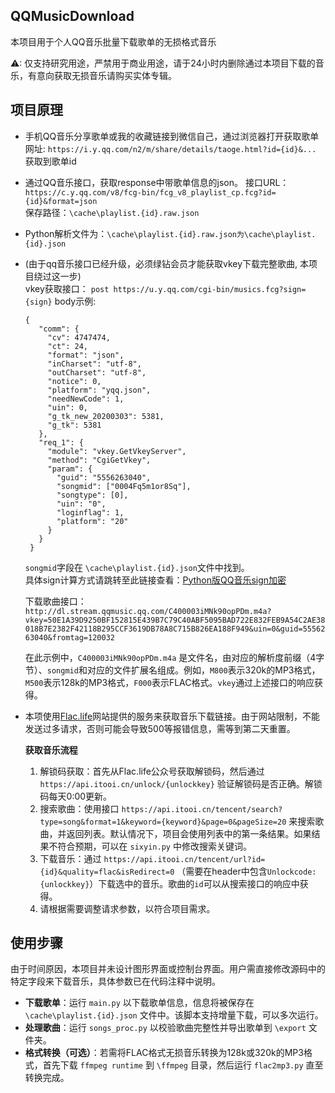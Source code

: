 ## QQMusicDownload ##  
本项目用于个人QQ音乐批量下载歌单的无损格式音乐  

⚠: 仅支持研究用途，严禁用于商业用途，请于24小时内删除通过本项目下载的音乐，有意向获取无损音乐请购买实体专辑。

## 项目原理 ##

- 手机QQ音乐分享歌单或我的收藏链接到微信自己，通过浏览器打开获取歌单网址: `https://i.y.qq.com/n2/m/share/details/taoge.html?id={id}&...` 获取到歌单id 
- 通过QQ音乐接口，获取response中带歌单信息的json。
   接口URL：`https://c.y.qq.com/v8/fcg-bin/fcg_v8_playlist_cp.fcg?id={id}&format=json`  
   保存路径：`\cache\playlist.{id}.raw.json`
- Python解析文件为：`\cache\playlist.{id}.raw.json为\cache\playlist.{id}.json`
- (由于qq音乐接口已经升级，必须绿钻会员才能获取vkey下载完整歌曲, 本项目绕过这一步)  
  vkey获取接口：
  `post https://u.y.qq.com/cgi-bin/musics.fcg?sign={sign}`
  body示例:
  ```
  {
     "comm": {
       "cv": 4747474,
       "ct": 24,
       "format": "json",
       "inCharset": "utf-8",
       "outCharset": "utf-8",
       "notice": 0,
       "platform": "yqq.json",
       "needNewCode": 1,
       "uin": 0,
       "g_tk_new_20200303": 5381,
       "g_tk": 5381
     },
     "req_1": {
       "module": "vkey.GetVkeyServer",
       "method": "CgiGetVkey",
       "param": {
         "guid": "5556263040",
         "songmid": ["0004Fq5m1or8Sq"],
         "songtype": [0],
         "uin": "0",
         "loginflag": 1,
         "platform": "20"
       }
     }
   }
  ```

  `songmid`字段在 `\cache\playlist.{id}.json`文件中找到。  
  具体sign计算方式请跳转至此链接查看：[Python版QQ音乐sign加密](https://gist.github.com/xyuanmu/9338af7dc3ac2d3a1c4cd067e7d51bc0)  

  下载歌曲接口：`http://dl.stream.qqmusic.qq.com/C400003iMNk90opPDm.m4a?vkey=50E1A39D9250BF152815E439B7C79C40ABF5095BAD722E832FEB9A54C2AE38018B7E2382F42118B295CCF3619DB78A8C715B826EA188F949&uin=0&guid=5556263040&fromtag=120032`
  
  在此示例中，`C400003iMNk90opPDm.m4a` 是文件名，由对应的解析度前缀（4字节）、`songmid`和对应的文件扩展名组成。例如，`M800`表示320k的MP3格式，`M500`表示128k的MP3格式，`F000`表示FLAC格式。`vkey`通过上述接口的响应获得。

- 本项使用[Flac.life](https://flac.life/)网站提供的服务来获取音乐下载链接。由于网站限制，不能发送过多请求，否则可能会导致500等报错信息，需等到第二天重置。
  
  **获取音乐流程**
    1. 解锁码获取：首先从Flac.life公众号获取解锁码，然后通过 `https://api.itooi.cn/unlock/{unlockkey}` 验证解锁码是否正确。解锁码每天0:00更新。
    2. 搜索歌曲：使用接口 `https://api.itooi.cn/tencent/search?type=song&format=1&keyword={keyword}&page=0&pageSize=20` 来搜索歌曲，并返回列表。默认情况下，项目会使用列表中的第一条结果。如果结果不符合预期，可以在 `sixyin.py` 中修改搜索关键词。
    3. 下载音乐：通过 `https://api.itooi.cn/tencent/url?id={id}&quality=flac&isRedirect=0` （需要在header中包含`Unlockcode:{unlockkey}`）下载选中的音乐。歌曲的`id`可以从搜索接口的响应中获得。
    4. 请根据需要调整请求参数，以符合项目需求。


## 使用步骤 ##  
由于时间原因，本项目并未设计图形界面或控制台界面。用户需直接修改源码中的特定字段来下载音乐，具体参数已在代码注释中说明。

- **下载歌单**：运行 `main.py` 以下载歌单信息，信息将被保存在 `\cache\playlist.{id}.json` 文件中。该脚本支持增量下载，可以多次运行。
- **处理歌曲**：运行 `songs_proc.py` 以校验歌曲完整性并导出歌单到 `\export` 文件夹。
- **格式转换（可选）**：若需将FLAC格式无损音乐转换为128k或320k的MP3格式，首先下载 `ffmpeg runtime` 到 `\ffmpeg` 目录，然后运行 `flac2mp3.py` 直至转换完成。
